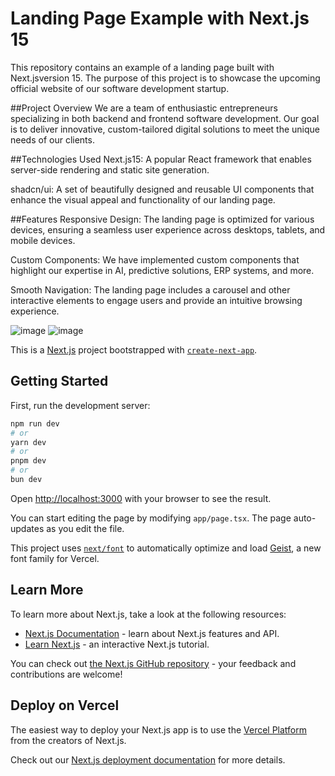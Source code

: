 # Landing Page Example with Next.js 15

This repository contains an example of a landing page built with Next.jsversion 15. The purpose of this project is to showcase the upcoming official website of our software development startup.

##Project Overview
We are a team of enthusiastic entrepreneurs specializing in both backend and frontend software development. Our goal is to deliver innovative, custom-tailored digital solutions to meet the unique needs of our clients.

##Technologies Used
Next.js15: A popular React framework that enables server-side rendering and static site generation.

shadcn/ui: A set of beautifully designed and reusable UI components that enhance the visual appeal and functionality of our landing page.

##Features
Responsive Design: The landing page is optimized for various devices, ensuring a seamless user experience across desktops, tablets, and mobile devices.

Custom Components: We have implemented custom components that highlight our expertise in AI, predictive solutions, ERP systems, and more.

Smooth Navigation: The landing page includes a carousel and other interactive elements to engage users and provide an intuitive browsing experience.

![image](https://github.com/user-attachments/assets/1b909942-9b59-4c85-8ce6-be0ca742a0c1)
![image](https://github.com/user-attachments/assets/9548653f-c4d4-437a-8efa-32e6b2f1d7ad)


This is a [Next.js](https://nextjs.org) project bootstrapped with [`create-next-app`](https://nextjs.org/docs/app/api-reference/cli/create-next-app).

## Getting Started

First, run the development server:

```bash
npm run dev
# or
yarn dev
# or
pnpm dev
# or
bun dev
```

Open [http://localhost:3000](http://localhost:3000) with your browser to see the result.

You can start editing the page by modifying `app/page.tsx`. The page auto-updates as you edit the file.

This project uses [`next/font`](https://nextjs.org/docs/app/building-your-application/optimizing/fonts) to automatically optimize and load [Geist](https://vercel.com/font), a new font family for Vercel.

## Learn More

To learn more about Next.js, take a look at the following resources:

- [Next.js Documentation](https://nextjs.org/docs) - learn about Next.js features and API.
- [Learn Next.js](https://nextjs.org/learn) - an interactive Next.js tutorial.

You can check out [the Next.js GitHub repository](https://github.com/vercel/next.js) - your feedback and contributions are welcome!

## Deploy on Vercel

The easiest way to deploy your Next.js app is to use the [Vercel Platform](https://vercel.com/new?utm_medium=default-template&filter=next.js&utm_source=create-next-app&utm_campaign=create-next-app-readme) from the creators of Next.js.

Check out our [Next.js deployment documentation](https://nextjs.org/docs/app/building-your-application/deploying) for more details.
